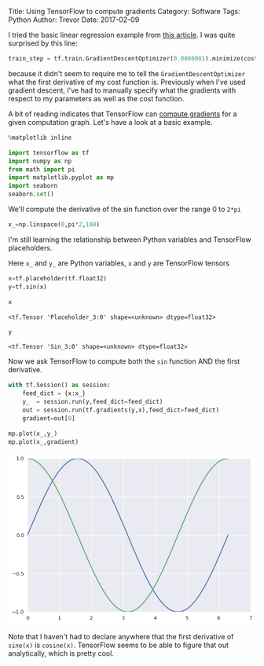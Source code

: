 Title:  Using TensorFlow to compute gradients
Category: Software
Tags: Python
Author: Trevor
Date: 2017-02-09


I tried the basic linear regression example from [this article](https://medium.com/all-of-us-are-belong-to-machines/the-gentlest-introduction-to-tensorflow-248dc871a224#.8429xmd7s).  I was quite surprised by this line:


```python
train_step = tf.train.GradientDescentOptimizer(0.0000001).minimize(cost)                       
```

because it didn't seem to require me to tell the `GradientDescentOptimizer` what the first derivative of my cost function is.  Previously when I've used gradient descent, I've had to manually specify what the gradients with respect to my parameters as well as the cost function.

A bit of reading indicates that TensorFlow can [compute gradients](https://www.tensorflow.org/api_docs/python/train/gradient_computation) for a given computation graph.  Let's have a look at a basic example. 


```python
%matplotlib inline
```


```python
import tensorflow as tf
import numpy as np
from math import pi
import matplotlib.pyplot as mp
import seaborn
seaborn.set()
```

We'll compute the derivative of the sin function over the range 0 to `2*pi`


```python
x_=np.linspace(0,pi*2,100)
```

I'm still learning the relationship between Python variables and TensorFlow placeholders.

Here `x_` and `y_` are Python variables, `x` and `y` are TensorFlow tensors


```python
x=tf.placeholder(tf.float32)
y=tf.sin(x)
```


```python
x
```




    <tf.Tensor 'Placeholder_3:0' shape=<unknown> dtype=float32>




```python
y
```




    <tf.Tensor 'Sin_3:0' shape=<unknown> dtype=float32>



Now we ask TensorFlow to compute both the `sin` function AND the first derivative.  


```python
with tf.Session() as session:
    feed_dict = {x:x_}
    y_  = session.run(y,feed_dict=feed_dict)
    out = session.run(tf.gradients(y,x),feed_dict=feed_dict)
    gradient=out[0]
```


```python
mp.plot(x_,y_)
mp.plot(x_,gradient)
```


![png](images/tensorflow_gradient/output_12_1.png)


Note that I haven't had to declare anywhere that the first derivative of `sine(x)` is `cosine(x)`. TensorFlow seems to be able to figure that out analytically, which is pretty cool.
